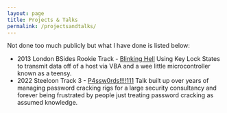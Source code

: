 ```yaml
---
layout: page
title: Projects & Talks
permalink: /projectsandtalks/
---
```


Not done too much publicly but what I have done is listed below:

* 2013 London BSides Rookie Track -  [Blinking Hell](https://www.youtube.com/watch?v=BkNb_LQt9FU)
    Using Key Lock States to transmit data off of a host via VBA and a wee little microcontroller known as a teensy.
* 2022 Steelcon Track 3 - [P4ssw0rds!!!!111](https://www.youtube.com/watch?v=-mh3-Z6bScc)
    Talk built up over years of managing password cracking rigs for a large security consultancy and forever being frustrated by people just treating password cracking as assumed knowledge.